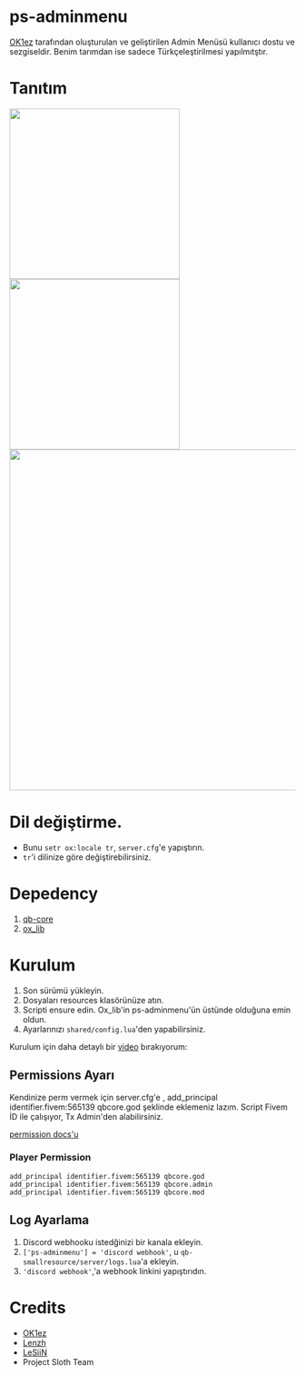# ps-adminmenu
[OK1ez](https://github.com/OK1ez) tarafından oluşturulan ve geliştirilen Admin Menüsü kullanıcı dostu ve sezgiseldir. Benim tarımdan ise sadece Türkçeleştirilmesi yapılmıtştır.

# Tanıtım
<img src="https://media.discordapp.net/attachments/1188934972673896498/1189182926559117402/image.png?ex=65a67667&is=65940167&hm=5c42153409557cabfdcc0c97fb0035ead866a7c432b72af7cba150829b6b4231&=&format=webp&quality=lossless&width=351&height=683" width="300">
<img src="https://media.discordapp.net/attachments/1188934972673896498/1189182998965407825/image.png?ex=65a67678&is=65940178&hm=7f9813f55d47aae6b4a275f00b41c667ab304cf5eaf1b0208c6d621f1d5a45b6&=&format=webp&quality=lossless&width=339&height=683" width="300">
<img src="https://media.discordapp.net/attachments/1188934972673896498/1189182926911459368/image.png?ex=65a67667&is=65940167&hm=73c7c48899ef73ec77bad9eedb00589e81b40b8028b0bb1a87674b0727454233&=&format=webp&quality=lossless&width=876&height=683" width="600">

# Dil değiştirme.
- Bunu `setr ox:locale tr`, `server.cfg`'e yapıştırın.
-  `tr`'i dilinize göre değiştirebilirsiniz.
  
# Depedency
1. [qb-core](https://github.com/qbcore-framework/qb-core)
2. [ox_lib](https://github.com/overextended/ox_lib) 

# Kurulum
1. Son sürümü yükleyin.
2. Dosyaları resources klasörünüze atın.
3. Scripti ensure edin. Ox_lib'in ps-adminmenu'ün üstünde olduğuna emin oldun.  
4. Ayarlarınızı `shared/config.lua`'den yapabilirsiniz.

Kurulum için daha detaylı bir [video](https://www.youtube.com/watch?v=aez5RIi8db8&ab_channel=Kamaryn) bırakıyorum:
   
## Permissions Ayarı
Kendinize perm vermek için server.cfg'e , add_principal identifier.fivem:565139 qbcore.god şeklinde eklemeniz lazım. 
Script Fivem İD ile çalışıyor, Tx Admin'den alabilirsiniz.

[permission docs'u](https://docs.qbcore.org/qbcore-documentation/guides/setting-permissions)

### Player Permission
```
add_principal identifier.fivem:565139 qbcore.god 
add_principal identifier.fivem:565139 qbcore.admin 
add_principal identifier.fivem:565139 qbcore.mod 
```

## Log Ayarlama
1. Discord webhooku istedğinizi bir kanala ekleyin.
2. `['ps-adminmenu'] = 'discord webhook'`, u  `qb-smallresource/server/logs.lua`'a ekleyin. 
3. `'discord webhook'`,'a webhook linkini yapıştırıdın.

# Credits
* [OK1ez](https://github.com/OK1ez)
* [Lenzh](https://github.com/Lenzh)
* [LeSiiN](https://github.com/LeSiiN)
* Project Sloth Team
